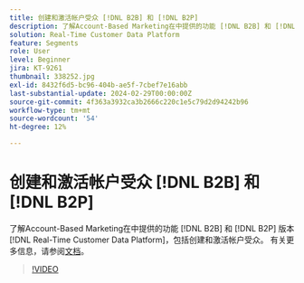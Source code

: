 ```yaml
---
title: 创建和激活帐户受众 [!DNL B2B] 和 [!DNL B2P]
description: 了解Account-Based Marketing在中提供的功能 [!DNL B2B] 和 [!DNL B2P] 版本 [!DNL Real-Time Customer Data Platform]，包括创建和激活帐户受众。
solution: Real-Time Customer Data Platform
feature: Segments
role: User
level: Beginner
jira: KT-9261
thumbnail: 338252.jpg
exl-id: 8432f6d5-bc96-404b-ae5f-7cbef7e16abb
last-substantial-update: 2024-02-29T00:00:00Z
source-git-commit: 4f363a3932ca3b2666c220c1e5c79d2d94242b96
workflow-type: tm+mt
source-wordcount: '54'
ht-degree: 12%

---
```


# 创建和激活帐户受众 [!DNL B2B] 和 [!DNL B2P]

了解Account-Based Marketing在中提供的功能 [!DNL B2B] 和 [!DNL B2P] 版本 [!DNL Real-Time Customer Data Platform]，包括创建和激活帐户受众。 有关更多信息，请参阅[文档](https://experienceleague.adobe.com/docs/experience-platform/segmentation/ui/account-audiences.html)。

>[!VIDEO](https://video.tv.adobe.com/v/338252?learn=on)

